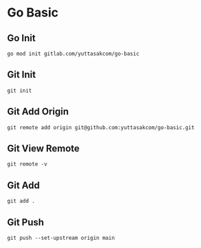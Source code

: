 # Go Basic

## Go Init
```
go mod init gitlab.com/yuttasakcom/go-basic
```

## Git Init
```
git init
```

## Git Add Origin
```
git remote add origin git@github.com:yuttasakcom/go-basic.git
```

## Git View Remote
```
git remote -v
```

## Git Add
```
git add .
```

## Git Push
```
git push --set-upstream origin main
```